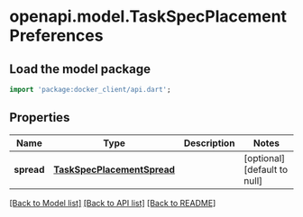 # openapi.model.TaskSpecPlacementPreferences

## Load the model package
```dart
import 'package:docker_client/api.dart';
```

## Properties
Name | Type | Description | Notes
------------ | ------------- | ------------- | -------------
**spread** | [**TaskSpecPlacementSpread**](TaskSpecPlacementSpread.md) |  | [optional] [default to null]

[[Back to Model list]](../README.md#documentation-for-models) [[Back to API list]](../README.md#documentation-for-api-endpoints) [[Back to README]](../README.md)


